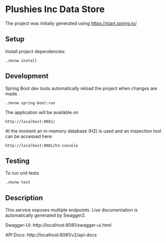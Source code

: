 Plushies Inc Data Store
=======================

The project was initially generated using https://start.spring.io/


## Setup

Install project dependencies:

    ./mvnw install


## Development

Spring Boot dev tools automatically reload the project when changes are made.

    ./mvnw spring-boot:run

The application will be available on

    http://localhost:8081/

At the moment an in-memory database (H2) is used and an inspection tool can be accessed here:

    http://localhost:8081/h2-console


## Testing

To run unit tests

    ./mvnw test


## Description

This service exposes multiple endpoints. Live documentation is automatically generated by Swagger2.

Swagger-UI: http://localhost:8081/swagger-ui.html

API Docs:   http://localhost:8081/v2/api-docs
